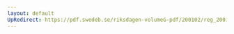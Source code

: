 ```yaml
---
layout: default
UpRedirect: https://pdf.swedeb.se/riksdagen-volumeG-pdf/200102/reg_200102/reg_200102_0470.pdf
---
```


